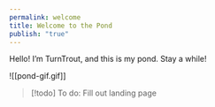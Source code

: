 ```yaml
---
permalink: welcome
title: Welcome to the Pond
publish: "true"
---
```

Hello! I’m TurnTrout, and this is my pond. Stay a while!

![[pond-gif.gif]]

> [!todo] To do: Fill out landing page
